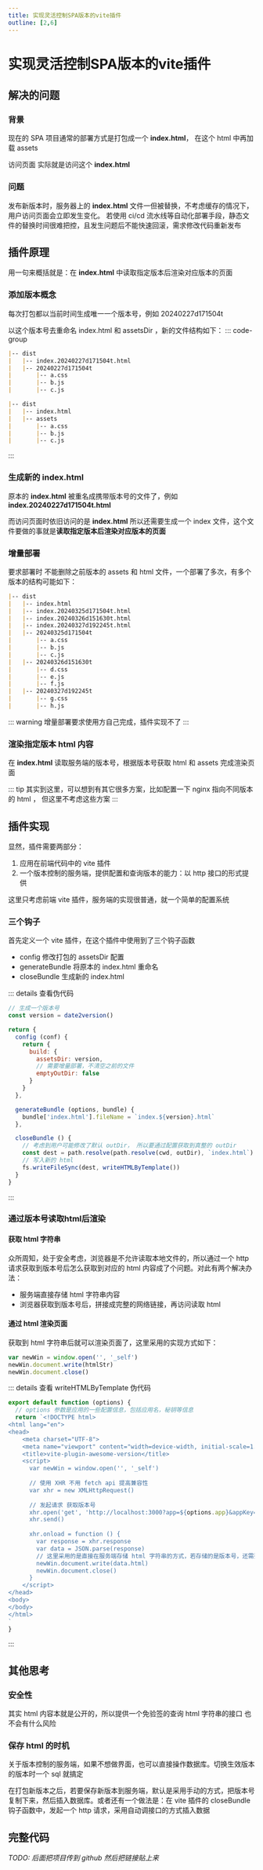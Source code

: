 ```yaml
---
title: 实现灵活控制SPA版本的vite插件
outline: [2,6]
---
```


# 实现灵活控制SPA版本的vite插件

## 解决的问题

### 背景

现在的 SPA 项目通常的部署方式是打包成一个 **index.html**， 在这个 html 中再加载 assets

访问页面 实际就是访问这个 **index.html**

### 问题

发布新版本时，服务器上的 **index.html** 文件一但被替换，不考虑缓存的情况下，用户访问页面会立即发生变化。
若使用 ci/cd 流水线等自动化部署手段，静态文件的替换时间很难把控，且发生问题后不能快速回滚，需求修改代码重新发布

## 插件原理

用一句来概括就是：在 **index.html** 中读取指定版本后渲染对应版本的页面

### 添加版本概念

每次打包都以当前时间生成唯一一个版本号，例如 20240227d171504t

以这个版本号去重命名 index.html 和 assetsDir ，新的文件结构如下：
::: code-group

``` markdown [赋予版本后] {2,3}
|-- dist
|   |-- index.20240227d171504t.html
|   |-- 20240227d171504t
|       |-- a.css
|       |-- b.js
|       |-- c.js
```

``` markdown [赋予版本前] {2,3}
|-- dist
|   |-- index.html
|   |-- assets
|       |-- a.css
|       |-- b.js
|       |-- c.js
```

:::

### 生成新的 index.html

原本的 **index.html** 被重名成携带版本号的文件了，例如 **index.20240227d171504t.html**

而访问页面时依旧访问的是 **index.html** 所以还需要生成一个 index 文件，这个文件要做的事就是**读取指定版本后渲染对应版本的页面**

### 增量部署

要求部署时 不能删除之前版本的 assets 和 html 文件，一个部署了多次，有多个版本的结构可能如下：

``` markdown
|-- dist
|   |-- index.html
|   |-- index.20240325d171504t.html
|   |-- index.20240326d151630t.html
|   |-- index.20240327d192245t.html
|   |-- 20240325d171504t
|       |-- a.css
|       |-- b.js
|       |-- c.js
|   |-- 20240326d151630t
|       |-- d.css
|       |-- e.js
|       |-- f.js
|   |-- 20240327d192245t
|       |-- g.css
|       |-- h.js
```

::: warning
增量部署要求使用方自己完成，插件实现不了
:::

### 渲染指定版本 html 内容

在 **index.html** 读取服务端的版本号，根据版本号获取 html 和 assets 完成渲染页面

::: tip
其实到这里，可以想到有其它很多方案，比如配置一下 nginx 指向不同版本的 html ， 但这里不考虑这些方案
:::

## 插件实现

显然，插件需要两部分：

1. 应用在前端代码中的 vite 插件
2. 一个版本控制的服务端，提供配置和查询版本的能力：以 http 接口的形式提供

这里只考虑前端 vite 插件，服务端的实现很普通，就一个简单的配置系统

### 三个钩子

首先定义一个 vite 插件，在这个插件中使用到了三个钩子函数

- config 修改打包的 assetsDir 配置
- generateBundle 将原本的 index.html 重命名
- closeBundle 生成新的 index.html

::: details 查看伪代码

```javascript
// 生成一个版本号
const version = date2version()

return {
  config (conf) {
    return {
      build: {
        assetsDir: version,
        // 需要增量部署，不清空之前的文件
        emptyOutDir: false
      }
    }
  },

  generateBundle (options, bundle) {
    bundle['index.html'].fileName = `index.${version}.html`
  },

  closeBundle () {
    // 考虑到用户可能修改了默认 outDir， 所以要通过配置获取到真整的 outDir  
    const dest = path.resolve(path.resolve(cwd, outDir), `index.html`)
    // 写入新的 html
    fs.writeFileSync(dest, writeHTMLByTemplate())
  }
}
```

:::

### 通过版本号读取html后渲染

#### 获取 html 字符串

众所周知，处于安全考虑，浏览器是不允许读取本地文件的，所以通过一个 http 请求获取到版本号后怎么获取到对应的 html 内容成了个问题。对此有两个解决办法：

- 服务端直接存储 html 字符串内容
- 浏览器获取到版本号后，拼接成完整的网络链接，再访问读取 html

#### 通过 html 渲染页面

获取到 html 字符串后就可以渲染页面了，这里采用的实现方式如下：

```javascript
var newWin = window.open('', '_self')
newWin.document.write(htmlStr)
newWin.document.close()
```

::: details 查看 writeHTMLByTemplate 伪代码

```javascript
export default function (options) {
  // options 参数是应用的一些配置信息，包括应用名，秘钥等信息
  return `<!DOCTYPE html>
<html lang="en">
<head>
    <meta charset="UTF-8">
    <meta name="viewport" content="width=device-width, initial-scale=1.0">
    <title>vite-plugin-awesome-version</title>
    <script>
      var newWin = window.open('', '_self')
      
      // 使用 XHR 不用 fetch api 提高兼容性
      var xhr = new XMLHttpRequest()
      
      // 发起请求 获取版本号
      xhr.open('get', 'http://localhost:3000?app=${options.app}&appKey=${options.appKey}')
      xhr.send()
      
      xhr.onload = function () {
        var response = xhr.response
        var data = JSON.parse(response)
        // 这里采用的是直接在服务端存储 html 字符串的方式，若存储的是版本号，还需要发起一个 get 请求去远程获取 html 字符串
        newWin.document.write(data.html)
        newWin.document.close()
      }
    </script>
</head>
<body>
</body>
</html>
`
}

```

:::

## 其他思考

### 安全性

其实 html 内容本就是公开的，所以提供一个免验签的查询 html 字符串的接口 也不会有什么风险

### 保存 html 的时机

关于版本控制的服务端，如果不想做界面，也可以直接操作数据库。切换生效版本的版本时一个 sql 就搞定

在打包新版本之后，若要保存新版本到服务端，默认是采用手动的方式，把版本号复制下来，然后插入数据库。或者还有一个做法是：在 vite 插件的 closeBundle 钩子函数中，发起一个 http 请求，采用自动调接口的方式插入数据

## 完整代码

_TODO: 后面把项目传到 github 然后把链接贴上来_
